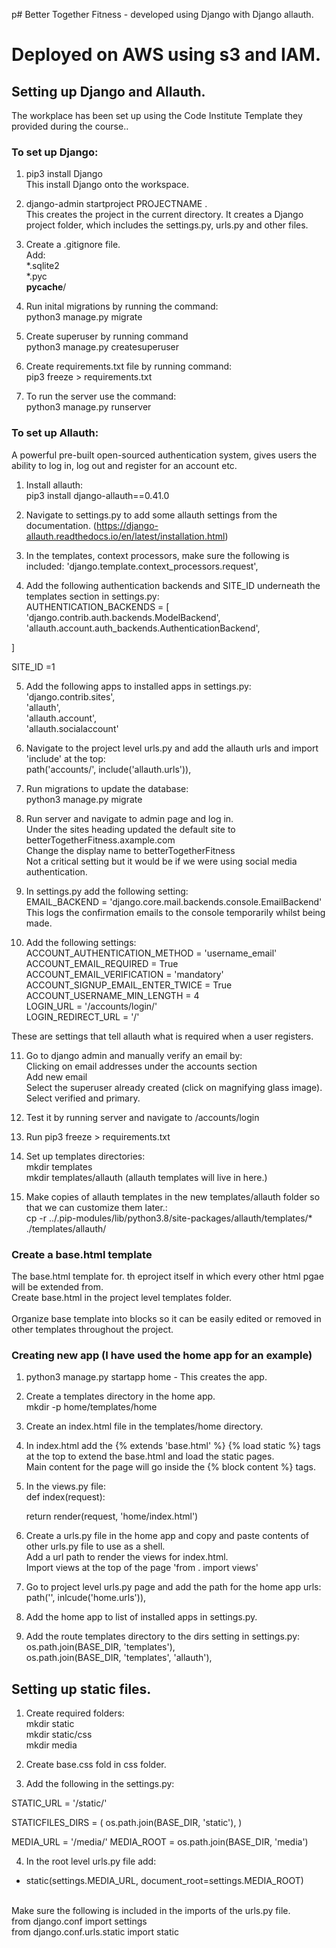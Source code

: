 p# Better Together Fitness - developed using Django with Django allauth. 
# Deployed on AWS using s3 and IAM. 

##  **Setting up Django and Allauth.**
The workplace has been set up using the Code Institute Template they provided during the course..

### To set up Django:
1. pip3 install Django <br>
This install Django onto the workspace. <br>

2. django-admin startproject PROJECTNAME . <br>
This creates the project in the current directory. It creates a Django project folder, which includes the settings.py, urls.py and other files. <br>

3. Create a .gitignore file.<br>
Add:<br>
 *.sqlite2<br>
*.pyc<br>
__pycache__/ <br>

4. Run inital migrations by running the command:<br>
python3 manage.py migrate<br>

5. Create superuser by running command<br>
python3 manage.py createsuperuser

6. Create requirements.txt file by running command:<br>
pip3 freeze > requirements.txt<br>

7. To run the server use the command:<br>
python3 manage.py runserver

### To set up Allauth:

A powerful pre-built open-sourced authentication system, gives users the ability to log in, log out and register for an account etc. 

1. Install allauth:<br>
pip3 install django-allauth==0.41.0

2. Navigate to settings.py to add some allauth settings from the documentation. (https://django-allauth.readthedocs.io/en/latest/installation.html) 

3. In the templates, context processors, make sure the following is included:
'django.template.context_processors.request', <br>


4. Add the following authentication backends and SITE_ID underneath the templates section in settings.py:<br>
AUTHENTICATION_BACKENDS = [ 
    'django.contrib.auth.backends.ModelBackend',
    'allauth.account.auth_backends.AuthenticationBackend',

]<br>

SITE_ID =1 

5. Add the following apps to installed apps in settings.py:<br>
'django.contrib.sites',<br>
    'allauth',<br>
    'allauth.account',<br>
    'allauth.socialaccount'<br>

6. Navigate to the project level urls.py and add the allauth urls and import 'include' at the top:<br>
path('accounts/', include('allauth.urls')),

7. Run migrations to update the database:<br>
python3 manage.py migrate

8. Run server and navigate to admin page and log in.<br>
Under the sites heading updated the default site to 
betterTogetherFitness.axample.com<br>
Change the display name to betterTogetherFitness<br>
Not a critical setting but it would be if we were using social media authentication. 

9. In settings.py add the following setting:<br>
EMAIL_BACKEND = 'django.core.mail.backends.console.EmailBackend'<br>
This logs the confirmation emails to the console temporarily whilst being made.

10. Add the following settings:<br>
ACCOUNT_AUTHENTICATION_METHOD = 'username_email'<br>
ACCOUNT_EMAIL_REQUIRED = True<br>
ACCOUNT_EMAIL_VERIFICATION = 'mandatory'<br>
ACCOUNT_SIGNUP_EMAIL_ENTER_TWICE = True<br>
ACCOUNT_USERNAME_MIN_LENGTH = 4<br>
LOGIN_URL = '/accounts/login/'<br>
LOGIN_REDIRECT_URL = '/'<br>

These are settings that tell allauth what is required when a user registers. 

11. Go to django admin and manually verify an email by:<br>
Clicking on email addresses under the accounts section<br>
Add new email<br>
Select the superuser already created (click on magnifying glass image).<br>
Select verified and primary. 

12. Test it by running server and navigate to /accounts/login

13. Run pip3 freeze > requirements.txt

14. Set up templates directories:<br>
mkdir templates<br>
mkdir templates/allauth (allauth templates will live in here.)

15. Make copies of allauth templates in the new templates/allauth folder so that we can customize them later.:<br>
cp -r ../.pip-modules/lib/python3.8/site-packages/allauth/templates/* ./templates/allauth/


### Create a base.html template

The base.html template for. th eproject itself in which every other html pgae will be extended from. <br>
Create base.html in the project level templates folder.<br><br>
Organize base template into blocks so it can be easily edited or removed in other templates throughout the project.

### Creating new app (I have used the home app for an example)

1. python3 manage.py startapp home - This creates the app. 

2. Create a templates directory in the home app.<br>
mkdir -p home/templates/home

3. Create an index.html file in the templates/home directory. 

4. In index.html add the {% extends 'base.html' %} {% load static %} tags at the top to extend the base.html and load the static pages.<br>
Main content for the page will go inside the {% block content %} tags.

5. In the views.py file:<br>
def index(request):<br>

    return render(request, 'home/index.html') <br>

6. Create a urls.py file in the home app and copy and paste contents of other urls.py file to use as a shell.<br>
Add a url path to render the views for index.html. <br>
Import views at the top of the page 'from . import views'

7. Go to project level urls.py page and add the path for the home app urls:<br>
path('', inlcude('home.urls')),

8. Add the home app to list of installed apps in settings.py.

9. Add the route templates directory to the dirs setting in settings.py:<br>
os.path.join(BASE_DIR, 'templates'),<br>
os.path.join(BASE_DIR, 'templates', 'allauth'),<br>

## Setting up static files. 

1. Create required folders:<br>
mkdir static<br>
mkdir static/css<br>
mkdir media<br>

2. Create base.css fold in css folder.

3. Add the following in the settings.py:

STATIC_URL = '/static/'

STATICFILES_DIRS = (
    os.path.join(BASE_DIR, 'static'),
)

MEDIA_URL = '/media/'
MEDIA_ROOT = os.path.join(BASE_DIR, 'media')

4. In the root level urls.py file add:<br>
+ static(settings.MEDIA_URL, document_root=settings.MEDIA_ROOT)<br><br>

Make sure the following is included in the imports of the urls.py file.<br>
from django.conf import settings<br>
from django.conf.urls.static import static<br>

